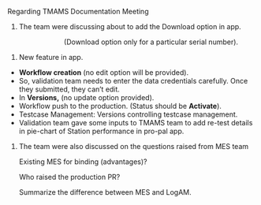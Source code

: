 ﻿Regarding TMAMS Documentation Meeting

1. The team were discussing about to add the Download option in app.

`                `(Download option only for a particular serial number).

1. New feature in app.
- **Workflow creation** (no edit option will be provided).
- So, validation team needs to enter the data credentials carefully. Once they submitted, they can’t edit.
- In **Versions,** (no update option provided).
- Workflow push to the production. (Status should be **Activate**).
- Testcase Management: Versions controlling testcase management.
- Validation team gave some inputs to TMAMS team to add re-test details in pie-chart of Station performance in pro-pal app.
1. The team were also discussed on the questions raised from MES team

   Existing MES for binding (advantages)?

   Who raised the production PR?

   Summarize the difference between MES and LogAM.





